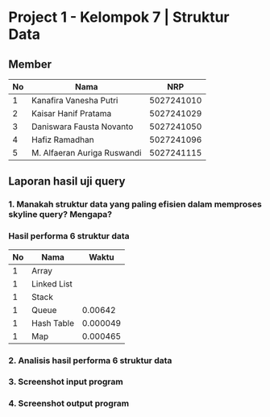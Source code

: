 # Project 1 - Kelompok 7 | Struktur Data

## Member

| No  | Nama                        | NRP        |
| --- | --------------------------- | ---------- |
| 1   | Kanafira Vanesha Putri      | 5027241010 |
| 2   | Kaisar Hanif Pratama        | 5027241029 |
| 3   | Daniswara Fausta Novanto    | 5027241050 |
| 4   | Hafiz Ramadhan              | 5027241096 |
| 5   | M. Alfaeran Auriga Ruswandi | 5027241115 |


## Laporan hasil uji query

### 1. Manakah struktur data yang paling efisien dalam memproses skyline query? Mengapa?

### Hasil performa 6 struktur data

| No  | Nama                        |    Waktu    |
| --- | --------------------------- | ----------- |
| 1   | Array                       |             |
| 1   | Linked List                 |             |
| 1   | Stack                       |             |
| 1   | Queue                       |   0.00642   |
| 1   | Hash Table                  |   0.000049  |
| 1   | Map                         |   0.000465  |



### 2. Analisis hasil performa 6 struktur data

### 3. Screenshot input program

### 4. Screenshot output program
